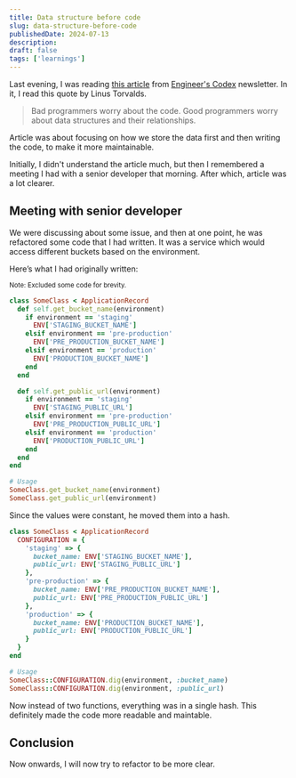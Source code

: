```yaml
---
title: Data structure before code
slug: data-structure-before-code
publishedDate: 2024-07-13
description:
draft: false
tags: ['learnings']
---
```


Last evening, I was reading [this article][blog-link] from [Engineer's Codex][newsletter-page] newsletter. In it, I read this quote by Linus Torvalds.

> Bad programmers worry about the code. Good programmers worry about data structures and their relationships. 

Article was about focusing on how we store the data first and then writing the code, to make it more maintainable.

Initially, I didn't understand the article much, but then I remembered a meeting I had with a senior developer that morning. After which, article was a lot clearer.

## Meeting with senior developer

We were discussing about some issue, and then at one point, he was refactored some code that I had written. It was a service which would access different buckets based on the environment.

Here’s what I had originally written:

<small>Note: Excluded some code for brevity.</small>

```ruby
class SomeClass < ApplicationRecord
  def self.get_bucket_name(environment)
    if environment == 'staging'
      ENV['STAGING_BUCKET_NAME']
    elsif environment == 'pre-production'
      ENV['PRE_PRODUCTION_BUCKET_NAME']
    elsif environment == 'production'
      ENV['PRODUCTION_BUCKET_NAME']
    end
  end

  def self.get_public_url(environment)
    if environment == 'staging'
      ENV['STAGING_PUBLIC_URL']
    elsif environment == 'pre-production'
      ENV['PRE_PRODUCTION_PUBLIC_URL']
    elsif environment == 'production'
      ENV['PRODUCTION_PUBLIC_URL']
    end
  end
end

# Usage
SomeClass.get_bucket_name(environment)
SomeClass.get_public_url(environment)
```
Since the values were constant, he moved them into a hash.

```ruby
class SomeClass < ApplicationRecord
  CONFIGURATION = {
    'staging' => {
      bucket_name: ENV['STAGING_BUCKET_NAME'],
      public_url: ENV['STAGING_PUBLIC_URL']
    },
    'pre-production' => {
      bucket_name: ENV['PRE_PRODUCTION_BUCKET_NAME'],
      public_url: ENV['PRE_PRODUCTION_PUBLIC_URL']
    },
    'production' => {
      bucket_name: ENV['PRODUCTION_BUCKET_NAME'],
      public_url: ENV['PRODUCTION_PUBLIC_URL']
    }
  }
end

# Usage
SomeClass::CONFIGURATION.dig(environment, :bucket_name)
SomeClass::CONFIGURATION.dig(environment, :public_url)
```
Now instead of two functions, everything was in a single hash. This definitely made the code more readable and maintable.


## Conclusion

Now onwards, I will now try to refactor to be more clear.

[blog-link]: https://read.engineerscodex.com/p/good-programmers-worry-about-data
[newsletter-page]: https://read.engineerscodex.com
